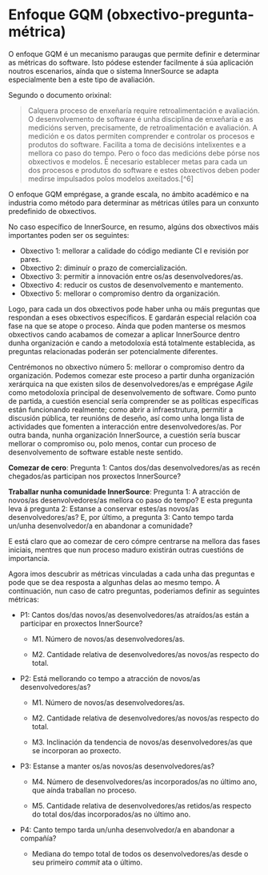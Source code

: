 Enfoque GQM (obxectivo-pregunta-métrica)
=============================

O enfoque GQM é un mecanismo paraugas que permite definir e determinar as métricas do software. Isto pódese estender facilmente á súa aplicación noutros escenarios, aínda que o sistema InnerSource se adapta especialmente ben a este tipo de avaliación.

Segundo o documento orixinal: 

>Calquera proceso de enxeñaría require retroalimentación e avaliación. O desenvolvemento de software é unha disciplina de enxeñaría e as medicións serven, precisamente, de retroalimentación e avaliación. A medición e os datos permiten comprender e controlar os procesos e produtos do software. Facilita a toma de decisións intelixentes e a mellora co paso do tempo. Pero o foco das medicións debe pórse nos obxectivos e modelos. É necesario establecer metas para cada un dos procesos e produtos do software e estes obxectivos deben poder medirse impulsados polos modelos axeitados.[^6]

O enfoque GQM emprégase, a grande escala, no ámbito académico e na industria como método para determinar as métricas útiles para un conxunto predefinido de obxectivos.

No caso específico de InnerSource, en resumo, algúns dos obxectivos máis importantes poden ser os seguintes:

- Obxectivo 1: mellorar a calidade do código mediante CI e revisión por pares.
- Obxectivo 2: diminuír o prazo de comercialización.
- Obxectivo 3: permitir a innovación entre os/as desenvolvedores/as.
- Obxectivo 4: reducir os custos de desenvolvemento e mantemento.
- Obxectivo 5: mellorar o compromiso dentro da organización.

Logo, para cada un dos obxectivos pode haber unha ou máis preguntas que respondan a eses obxectivos específicos. E gardarán especial relación coa fase na que se atope o proceso. Aínda que poden manterse os mesmos obxectivos cando acabamos de comezar a aplicar InnerSource dentro dunha organización e cando a metodoloxía está totalmente establecida, as preguntas relacionadas poderán ser potencialmente diferentes.

Centrémonos no obxectivo número 5: mellorar o compromiso dentro da organización. Podemos comezar este proceso a partir dunha organización xerárquica na que existen silos de desenvolvedores/as e emprégase *Agile* como metodoloxía principal de desenvolvemento de software. Como punto de partida, a cuestión esencial sería comprender se as políticas específicas están funcionando realmente; como abrir a infraestrutura, permitir a discusión pública, ter reunións de deseño, así como unha longa lista de actividades que fomenten a interacción entre desenvolvedores/as. Por outra banda, nunha organización InnerSource, a cuestión sería buscar mellorar o compromiso ou, polo menos, contar cun proceso de desenvolvemento de software estable neste sentido.

**Comezar de cero**: Pregunta 1: Cantos dos/das desenvolvedores/as as recén chegados/as participan nos proxectos InnerSource?

**Traballar nunha comunidade InnerSource**: Pregunta 1: A atracción de novos/as desenvolvedores/as mellora co paso do tempo? E esta pregunta leva á pregunta 2: Estanse a conservar estes/as novos/as desenvolvedores/as? E, por último, a pregunta 3: Canto tempo tarda un/unha desenvolvedor/a en abandonar a comunidade?

E está claro que ao comezar de cero cómpre centrarse na mellora das fases iniciais, mentres que nun proceso maduro existirán outras cuestións de importancia.

Agora imos descubrir as métricas vinculadas a cada unha das preguntas e pode que se dea resposta a algunhas delas ao mesmo tempo. A continuación, nun caso de catro preguntas, poderiamos definir as seguintes métricas:

- P1: Cantos dos/das novos/as desenvolvedores/as atraídos/as están a participar en proxectos InnerSource?

  - M1. Número de novos/as desenvolvedores/as.
 
  - M2. Cantidade relativa de desenvolvedores/as novos/as respecto do total.
  
- P2: Está mellorando co tempo a atracción de novos/as desenvolvedores/as?

  - M1. Número de novos/as desenvolvedores/as.
  
  - M2. Cantidade relativa de desenvolvedores/as novos/as respecto do total.
  
  - M3. Inclinación da tendencia de novos/as desenvolvedores/as que se incorporan ao proxecto.
  
- P3: Estanse a manter os/as novos/as desenvolvedores/as?

  - M4. Número de desenvolvedores/as incorporados/as no último ano, que aínda traballan no proceso.
  
  - M5. Cantidade relativa de desenvolvedores/as retidos/as respecto do total dos/das incorporados/as no último ano.
  
- P4: Canto tempo tarda un/unha desenvolvedor/a en abandonar a compañía?

  - Mediana do tempo total de todos os desenvolvedores/as desde o seu primeiro *commit* ata o último.
